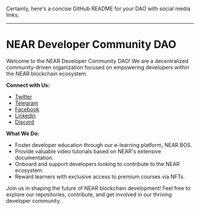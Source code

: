 Certainly, here's a concise GitHub README for your DAO with social media links:

---

# NEAR Developer Community DAO

Welcome to the NEAR Developer Community DAO! We are a decentralized community-driven organization focused on empowering developers within the NEAR blockchain ecosystem.

**Connect with Us:**
- [Twitter](https://twitter.com/developers_dao)
- [Telegram](https://t.me/+2Im5M990O8MzYjlk)
- [Facebook](https://www.facebook.com/profile.php?id=61551088316763)
- [Linkedin](https://www.linkedin.com/company/99967032/)
- [Discord](https://discord.gg/SVK9TuaA)

**What We Do:**
- Foster developer education through our e-learning platform, NEAR BOS.
- Provide valuable video tutorials based on NEAR's extensive documentation.
- Onboard and support developers looking to contribute to the NEAR ecosystem.
- Reward learners with exclusive access to premium courses via NFTs.

Join us in shaping the future of NEAR blockchain development! Feel free to explore our repositories, contribute, and get involved in our thriving developer community.

